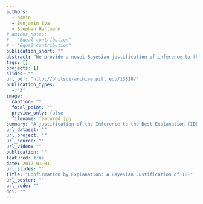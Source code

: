 ```yaml
---
authors:
  - admin
  - Benjamin Eva
  - Stephan Hartmann
# author_notes:
# - "Equal contribution"
# - "Equal contribution"
publication_short: ""
abstract: "We provide a novel Bayesian justification of inference to the best explanation (IBE). More specifically, we present conditions under which explanatory considerations can provide a significant confirmatory boost for hypotheses that provide the best explanation of the relevant evidence. Furthermore, we show that the proposed Bayesian model of IBE is able to deal naturally with the best known criticisms of IBE such as van Fraassen’s 'bad lot' argument."
tags: []
projects: []
slides: ""
url_pdf: "http://philsci-archive.pitt.edu/13328/"
publication_types:
  - "3"
image:
  caption: ""
  focal_point: ""
  preview_only: false
  filename: featured.jpg
summary: "A justification of the Inference to the Best Explanation (IBE) by finding conditions under which the best explanation of evidence can provide a confirmatory boost for the hypotheses under consideration."
url_dataset: ""
url_project: ""
url_source: ""
url_video: ""
publication: ""
featured: true
date: 2017-01-01
url_slides: ""
title: "Confirmation by Explanation: A Bayesian Justification of IBE"
url_poster: ""
url_code: ""
doi: ""
---
```

